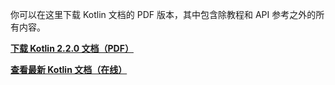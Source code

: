 [//]: # (title: Kotlin 文档（PDF 版）)

你可以在这里下载 Kotlin 文档的 PDF 版本，其中包含除教程和 API 参考之外的所有内容。

**[下载 Kotlin 2.2.0 文档（PDF）](https://kotlinlang.org/docs/kotlin-reference.pdf)**

**[查看最新 Kotlin 文档（在线）](home.topic)**